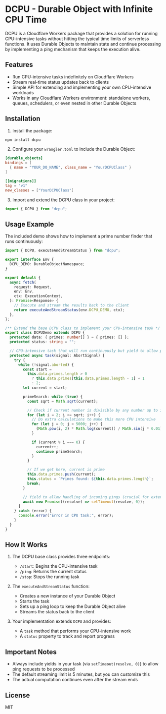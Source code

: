 # DCPU - Durable Object with Infinite CPU Time

DCPU is a Cloudflare Workers package that provides a solution for running CPU-intensive tasks without hitting the typical time limits of serverless functions. It uses Durable Objects to maintain state and continue processing by implementing a ping mechanism that keeps the execution alive.

## Features

- Run CPU-intensive tasks indefinitely on Cloudflare Workers
- Stream real-time status updates back to clients
- Simple API for extending and implementing your own CPU-intensive workloads
- Works in any Cloudflare Workers environment: standalone workers, queues, schedulers, or even nested in other Durable Objects

## Installation

1. Install the package:

```bash
npm install dcpu
```

2. Configure your `wrangler.toml` to include the Durable Object:

```toml
[durable_objects]
bindings = [
  { name = "YOUR_DO_NAME", class_name = "YourDCPUClass" }
]

[[migrations]]
tag = "v1"
new_classes = ["YourDCPUClass"]
```

3. Import and extend the DCPU class in your project:

```typescript
import { DCPU } from "dcpu";
```

## Usage Example

The included demo shows how to implement a prime number finder that runs continuously:

```typescript
import { DCPU, executeAndStreamStatus } from "dcpu";

export interface Env {
  DCPU_DEMO: DurableObjectNamespace;
}

export default {
  async fetch(
    request: Request,
    env: Env,
    ctx: ExecutionContext,
  ): Promise<Response> {
    // Execute and stream the results back to the client
    return executeAndStreamStatus(env.DCPU_DEMO, ctx);
  },
};

/** Extend the base DCPU class to implement your CPU-intensive task */
export class DCPUDemo extends DCPU {
  protected data: { primes: number[] } = { primes: [] };
  protected status: string = "";

  // CPU-intensive task that will run continuously but yield to allow pings
  protected async task(signal: AbortSignal) {
    try {
      while (!signal.aborted) {
        const start =
          this.data.primes.length > 0
            ? this.data.primes[this.data.primes.length - 1] + 1
            : 2;
        let current = start;

        primeSearch: while (true) {
          const sqrt = Math.sqrt(current);

          // Check if current number is divisible by any number up to its square root
          for (let i = 2; i <= sqrt; i++) {
            // Do extra calculations to make this more CPU intensive
            for (let j = 0; j < 5000; j++) {
              (Math.pow(i, 2) * Math.log(current)) / Math.sin(j * 0.01);
            }

            if (current % i === 0) {
              current++;
              continue primeSearch;
            }
          }

          // If we get here, current is prime
          this.data.primes.push(current);
          this.status = `Primes found: ${this.data.primes.length}`;
          break;
        }

        // Yield to allow handling of incoming pings (crucial for extending CPU time)
        await new Promise((resolve) => setTimeout(resolve, 0));
      }
    } catch (error) {
      console.error("Error in CPU task:", error);
    }
  }
}
```

## How It Works

1. The DCPU base class provides three endpoints:

   - `/start`: Begins the CPU-intensive task
   - `/ping`: Returns the current status
   - `/stop`: Stops the running task

2. The `executeAndStreamStatus` function:

   - Creates a new instance of your Durable Object
   - Starts the task
   - Sets up a ping loop to keep the Durable Object alive
   - Streams the status back to the client

3. Your implementation extends `DCPU` and provides:
   - A `task` method that performs your CPU-intensive work
   - A `status` property to track and report progress

## Important Notes

- Always include yields in your task (via `setTimeout(resolve, 0)`) to allow ping requests to be processed
- The default streaming limit is 5 minutes, but you can customize this
- The actual computation continues even after the stream ends

## License

MIT
